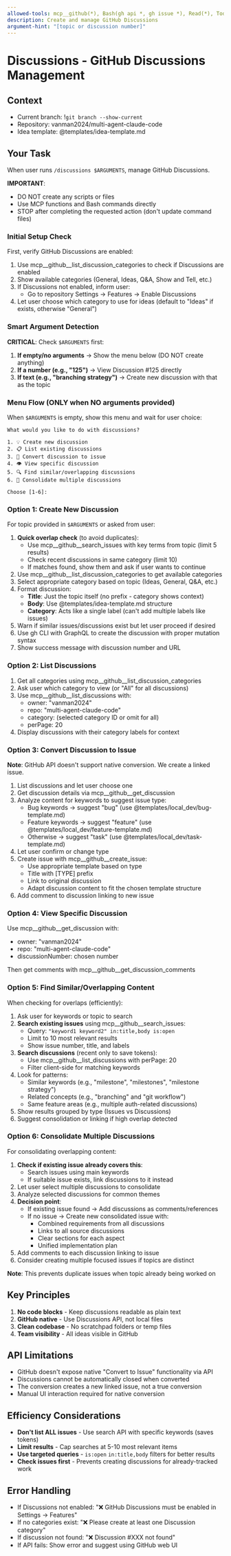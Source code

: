 ```yaml
---
allowed-tools: mcp__github(*), Bash(gh api *, gh issue *), Read(*), TodoWrite(*)
description: Create and manage GitHub Discussions
argument-hint: "[topic or discussion number]"
---
```


# Discussions - GitHub Discussions Management

## Context
- Current branch: !`git branch --show-current`
- Repository: vanman2024/multi-agent-claude-code
- Idea template: @templates/idea-template.md

## Your Task

When user runs `/discussions $ARGUMENTS`, manage GitHub Discussions.

**IMPORTANT**: 
- DO NOT create any scripts or files
- Use MCP functions and Bash commands directly
- STOP after completing the requested action (don't update command files)

### Initial Setup Check

First, verify GitHub Discussions are enabled:
1. Use mcp__github__list_discussion_categories to check if Discussions are enabled
2. Show available categories (General, Ideas, Q&A, Show and Tell, etc.)
3. If Discussions not enabled, inform user:
   - Go to repository Settings → Features → Enable Discussions
4. Let user choose which category to use for ideas (default to "Ideas" if exists, otherwise "General")

### Smart Argument Detection

**CRITICAL**: Check `$ARGUMENTS` first:
1. **If empty/no arguments** → Show the menu below (DO NOT create anything)
2. **If a number (e.g., "125")** → View Discussion #125 directly
3. **If text (e.g., "branching strategy")** → Create new discussion with that as the topic

### Menu Flow (ONLY when NO arguments provided)

When `$ARGUMENTS` is empty, show this menu and wait for user choice:
```
What would you like to do with discussions?

1. 💡 Create new discussion
2. 📋 List existing discussions  
3. 🔄 Convert discussion to issue
4. 👁️ View specific discussion
5. 🔍 Find similar/overlapping discussions
6. 🔗 Consolidate multiple discussions

Choose [1-6]:
```

### Option 1: Create New Discussion

For topic provided in `$ARGUMENTS` or asked from user:
1. **Quick overlap check** (to avoid duplicates):
   - Use mcp__github__search_issues with key terms from topic (limit 5 results)
   - Check recent discussions in same category (limit 10)
   - If matches found, show them and ask if user wants to continue
2. Use mcp__github__list_discussion_categories to get available categories
3. Select appropriate category based on topic (Ideas, General, Q&A, etc.)
4. Format discussion:
   - **Title**: Just the topic itself (no prefix - category shows context)
   - **Body**: Use @templates/idea-template.md structure
   - **Category**: Acts like a single label (can't add multiple labels like issues)
5. Warn if similar issues/discussions exist but let user proceed if desired
6. Use gh CLI with GraphQL to create the discussion with proper mutation syntax
7. Show success message with discussion number and URL

### Option 2: List Discussions

1. Get all categories using mcp__github__list_discussion_categories
2. Ask user which category to view (or "All" for all discussions)
3. Use mcp__github__list_discussions with:
   - owner: "vanman2024"
   - repo: "multi-agent-claude-code"  
   - category: (selected category ID or omit for all)
   - perPage: 20
4. Display discussions with their category labels for context

### Option 3: Convert Discussion to Issue

**Note**: GitHub API doesn't support native conversion. We create a linked issue.

1. List discussions and let user choose one
2. Get discussion details via mcp__github__get_discussion
3. Analyze content for keywords to suggest issue type:
   - Bug keywords → suggest "bug" (use @templates/local_dev/bug-template.md)
   - Feature keywords → suggest "feature" (use @templates/local_dev/feature-template.md)
   - Otherwise → suggest "task" (use @templates/local_dev/task-template.md)
4. Let user confirm or change type
5. Create issue with mcp__github__create_issue:
   - Use appropriate template based on type
   - Title with [TYPE] prefix
   - Link to original discussion
   - Adapt discussion content to fit the chosen template structure
6. Add comment to discussion linking to new issue

### Option 4: View Specific Discussion

Use mcp__github__get_discussion with:
- owner: "vanman2024"
- repo: "multi-agent-claude-code"
- discussionNumber: chosen number

Then get comments with mcp__github__get_discussion_comments

### Option 5: Find Similar/Overlapping Content

When checking for overlaps (efficiently):
1. Ask user for keywords or topic to search
2. **Search existing issues** using mcp__github__search_issues:
   - Query: `"keyword1 keyword2" in:title,body is:open`
   - Limit to 10 most relevant results
   - Show issue number, title, and labels
3. **Search discussions** (recent only to save tokens):
   - Use mcp__github__list_discussions with perPage: 20
   - Filter client-side for matching keywords
4. Look for patterns:
   - Similar keywords (e.g., "milestone", "milestones", "milestone strategy")
   - Related concepts (e.g., "branching" and "git workflow")
   - Same feature areas (e.g., multiple auth-related discussions)
5. Show results grouped by type (Issues vs Discussions)
6. Suggest consolidation or linking if high overlap detected

### Option 6: Consolidate Multiple Discussions

For consolidating overlapping content:
1. **Check if existing issue already covers this**:
   - Search issues using main keywords
   - If suitable issue exists, link discussions to it instead
2. Let user select multiple discussions to consolidate
3. Analyze selected discussions for common themes
4. **Decision point**:
   - If existing issue found → Add discussions as comments/references
   - If no issue → Create new consolidated issue with:
     - Combined requirements from all discussions
     - Links to all source discussions
     - Clear sections for each aspect
     - Unified implementation plan
5. Add comments to each discussion linking to issue
6. Consider creating multiple focused issues if topics are distinct

**Note**: This prevents duplicate issues when topic already being worked on

## Key Principles

1. **No code blocks** - Keep discussions readable as plain text
2. **GitHub native** - Use Discussions API, not local files
3. **Clean codebase** - No scratchpad folders or temp files
4. **Team visibility** - All ideas visible in GitHub

## API Limitations

- GitHub doesn't expose native "Convert to Issue" functionality via API
- Discussions cannot be automatically closed when converted
- The conversion creates a new linked issue, not a true conversion
- Manual UI interaction required for native conversion

## Efficiency Considerations

- **Don't list ALL issues** - Use search API with specific keywords (saves tokens)
- **Limit results** - Cap searches at 5-10 most relevant items
- **Use targeted queries** - `is:open` `in:title,body` filters for better results
- **Check issues first** - Prevents creating discussions for already-tracked work

## Error Handling

- If Discussions not enabled: "❌ GitHub Discussions must be enabled in Settings → Features"
- If no categories exist: "❌ Please create at least one Discussion category"  
- If discussion not found: "❌ Discussion #XXX not found"
- If API fails: Show error and suggest using GitHub web UI